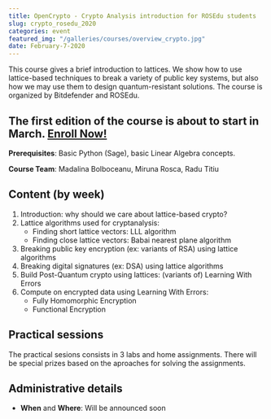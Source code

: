```yaml
---
title: OpenCrypto - Crypto Analysis introduction for ROSEdu students
slug: crypto_rosedu_2020
categories: event
featured_img: "/galleries/courses/overview_crypto.jpg"
date: February-7-2020
---
```

This course gives a brief introduction to lattices. We show how to use lattice-based techniques to break a variety of public key systems, but also how we may use them to design quantum-resistant solutions. The course is organized by Bitdefender and ROSEdu.

## The first edition of the course is about to start in March. [**Enroll Now!**](https://docs.google.com/forms/d/e/1FAIpQLSdabrOL93X3mO0eSzghhA2vPo8L60YoDmhT5LFVtoKXn9JM6A/viewform)

**Prerequisites**: Basic Python (Sage), basic Linear Algebra concepts.

**Course Team**: Madalina Bolboceanu, Miruna Rosca, Radu Titiu

## Content (by week)

1. Introduction: why should we care about lattice-based crypto?
2. Lattice algorithms used for cryptanalysis:
   - Finding short lattice vectors: LLL algorithm
   - Finding close lattice vectors: Babai nearest plane algorithm
3. Breaking public key encryption (ex: variants of RSA) using lattice algorithms
4. Breaking digital signatures (ex: DSA) using lattice algorithms
5. Build Post-Quantum crypto using lattices: (variants of) Learning With Errors
6. Compute on encrypted data using Learning With Errors:
   - Fully Homomorphic Encryption
   - Functional Encryption

## Practical sessions

The practical sesions consists in 3 labs and home assignments. There will be special prizes based on the aproaches for solving the assignments.

## Administrative details

- **When** and **Where**: Will be announced soon